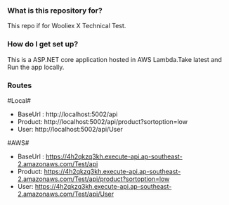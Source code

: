 ### What is this repository for? ###
This repo if for Wooliex X Technical Test.

### How do I get set up? ###
This is a ASP.NET core application hosted in AWS Lambda.Take latest and Run the app locally.

### Routes ###
#Local#
* BaseUrl : http://localhost:5002/api
* Product: http://localhost:5002/api/product?sortoption=low
* User: http://localhost:5002/api/User

#AWS#
* BaseUrl : https://4h2qkzq3kh.execute-api.ap-southeast-2.amazonaws.com/Test/api
* Product: https://4h2qkzq3kh.execute-api.ap-southeast-2.amazonaws.com/Test/api/product?sortoption=low
* User: https://4h2qkzq3kh.execute-api.ap-southeast-2.amazonaws.com/Test/api/User
